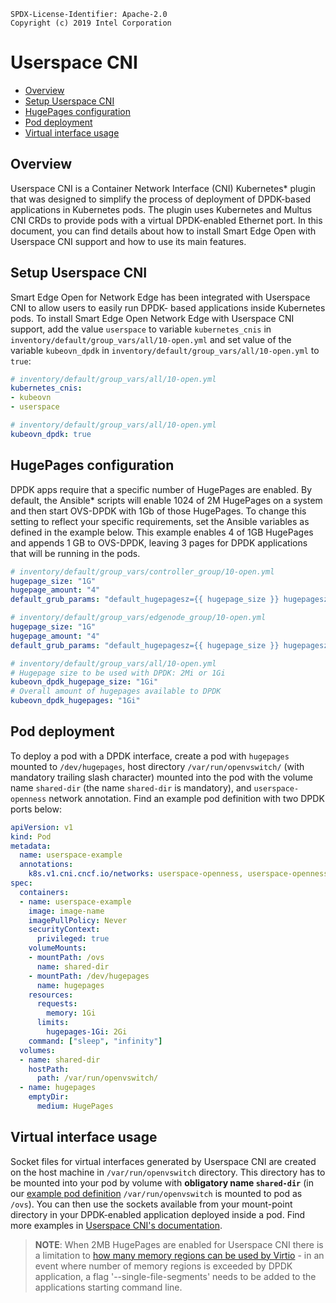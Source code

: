 ```text
SPDX-License-Identifier: Apache-2.0
Copyright (c) 2019 Intel Corporation
```
<!-- omit in toc -->
# Userspace CNI
- [Overview](#overview)
- [Setup Userspace CNI](#setup-userspace-cni)
- [HugePages configuration](#hugepages-configuration)
- [Pod deployment](#pod-deployment)
- [Virtual interface usage](#virtual-interface-usage)

## Overview

Userspace CNI is a Container Network Interface (CNI) Kubernetes\* plugin that was designed to simplify the process of deployment of DPDK-based applications in Kubernetes pods. The plugin uses Kubernetes and Multus CNI CRDs to provide pods with a virtual DPDK-enabled Ethernet port. In this document, you can find details about how to install Smart Edge Open with Userspace CNI support and how to use its main features.

## Setup Userspace CNI

Smart Edge Open for Network Edge has been integrated with Userspace CNI to allow users to easily run DPDK- based applications inside Kubernetes pods. To install Smart Edge Open Network Edge with Userspace CNI support, add the value `userspace` to variable `kubernetes_cnis` in `inventory/default/group_vars/all/10-open.yml` and set value of the variable `kubeovn_dpdk` in `inventory/default/group_vars/all/10-open.yml` to `true`:

```yaml
# inventory/default/group_vars/all/10-open.yml
kubernetes_cnis:
- kubeovn
- userspace
```

```yaml
# inventory/default/group_vars/all/10-open.yml
kubeovn_dpdk: true
```

## HugePages configuration

DPDK apps require that a specific number of HugePages are enabled. By default, the Ansible\* scripts will enable 1024 of 2M HugePages on a system and then start OVS-DPDK with 1Gb of those HugePages. To change this setting to reflect your specific requirements, set the Ansible variables as defined in the example below. This example enables 4 of 1GB HugePages and appends 1 GB to OVS-DPDK, leaving 3 pages for DPDK applications that will be running in the pods.

```yaml
# inventory/default/group_vars/controller_group/10-open.yml
hugepage_size: "1G"
hugepage_amount: "4"
default_grub_params: "default_hugepagesz={{ hugepage_size }} hugepagesz={{ hugepage_size }} hugepages={{ hugepage_amount }} intel_iommu=on iommu=pt"
```

```yaml
# inventory/default/group_vars/edgenode_group/10-open.yml
hugepage_size: "1G"
hugepage_amount: "4"
default_grub_params: "default_hugepagesz={{ hugepage_size }} hugepagesz={{ hugepage_size }} hugepages={{ hugepage_amount }} intel_iommu=on iommu=pt"
```

```yaml
# inventory/default/group_vars/all/10-open.yml
# Hugepage size to be used with DPDK: 2Mi or 1Gi
kubeovn_dpdk_hugepage_size: "1Gi"
# Overall amount of hugepages available to DPDK
kubeovn_dpdk_hugepages: "1Gi"
```

## Pod deployment

To deploy a pod with a DPDK interface, create a pod with `hugepages` mounted to `/dev/hugepages`, host directory `/var/run/openvswitch/` (with mandatory trailing slash character) mounted into the pod with the volume name `shared-dir` (the name `shared-dir` is mandatory), and `userspace-openness` network annotation. Find an example pod definition with two DPDK ports below:

```yaml
apiVersion: v1
kind: Pod
metadata:
  name: userspace-example
  annotations:
    k8s.v1.cni.cncf.io/networks: userspace-openness, userspace-openness
spec:
  containers:
  - name: userspace-example
    image: image-name
    imagePullPolicy: Never
    securityContext:
      privileged: true
    volumeMounts:
    - mountPath: /ovs
      name: shared-dir
    - mountPath: /dev/hugepages
      name: hugepages
    resources:
      requests:
        memory: 1Gi
      limits:
        hugepages-1Gi: 2Gi
    command: ["sleep", "infinity"]
  volumes:
  - name: shared-dir
    hostPath:
      path: /var/run/openvswitch/
  - name: hugepages
    emptyDir:
      medium: HugePages
```

## Virtual interface usage

Socket files for virtual interfaces generated by Userspace CNI are created on the host machine in `/var/run/openvswitch` directory. This directory has to be mounted into your pod by volume with **obligatory name `shared-dir`** (in our [example pod definition](#pod-deployment) `/var/run/openvswitch` is mounted to pod as `/ovs`). You can then use the sockets available from your mount-point directory in your DPDK-enabled application deployed inside a pod. Find more examples in [Userspace CNI's documentation](https://github.com/intel/userspace-cni-network-plugin#testing-with-dpdk-testpmd-application).

>**NOTE**: When 2MB HugePages are enabled for Userspace CNI there is a limitation to [how many memory regions can be used by Virtio](https://doc.dpdk.org/guides/howto/virtio_user_for_container_networking.html#limitations) - in an event where number of memory regions is exceeded by DPDK application, a flag '--single-file-segments' needs to be added to the applications starting command line.

